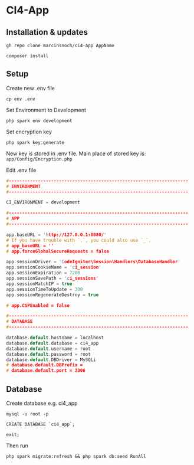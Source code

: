 # CI4-App

## Installation & updates

```shell
gh repo clone marcinsnoch/ci4-app AppName
```

```shell
composer install
```

## Setup

Create new .env file

```shell
cp env .env
```

Set Environment to Development

```shell
php spark env development
```

Set encryption key

```shell
php spark key:generate
```

New key is stored in .env file.
Main place of stored key is: `app/Config/Encryption.php`

Edit .env file

```c
#--------------------------------------------------------------------
# ENVIRONMENT
#--------------------------------------------------------------------

CI_ENVIRONMENT = development

#--------------------------------------------------------------------
# APP
#--------------------------------------------------------------------

app.baseURL = 'http://127.0.0.1:8080/'
# If you have trouble with `.`, you could also use `_`.
# app_baseURL = ''
# app.forceGlobalSecureRequests = false

app.sessionDriver = 'CodeIgniter\Session\Handlers\DatabaseHandler'
app.sessionCookieName = 'ci_session'
app.sessionExpiration = 7200
app.sessionSavePath = 'ci_sessions'
app.sessionMatchIP = true
app.sessionTimeToUpdate = 300
app.sessionRegenerateDestroy = true

# app.CSPEnabled = false

#--------------------------------------------------------------------
# DATABASE
#--------------------------------------------------------------------

database.default.hostname = localhost
database.default.database = ci4_app
database.default.username = root
database.default.password = root
database.default.DBDriver = MySQLi
# database.default.DBPrefix =
# database.default.port = 3306
```

## Database

Create database e.g. ci4_app

```shell
mysql -u root -p
```

```shell
CREATE DATABASE `ci4_app`;
```

```shell
exit;
```

Then run

```shell
php spark migrate:refresh && php spark db:seed RunAll
```
